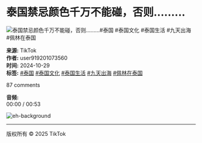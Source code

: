 # 泰国禁忌颜色千万不能碰，否则.........

![泰国禁忌颜色千万不能碰，否则.........#泰国 #泰国文化 #泰国生活 #九天出海 #佩林在泰国](https://p16-sign-sg.tiktokcdn.com/obj/tos-alisg-p-0037/oskR9IExGoMGhBUjEOaTregQDfAgFBErJBynNQ?lk3s=81f88b70&x-expires=1737043200&x-signature=znF4UBKoxUwuglvuz2J5hcuHhsY%3D&shp=81f88b70&shcp=-)

**来源:** TikTok  
**作者:** user919201073560  
**时间:** 2024-10-29  
**标签:** [#泰国](https://www.tiktok.com/tag/泰国) [#泰国文化](https://www.tiktok.com/tag/泰国文化) [#泰国生活](https://www.tiktok.com/tag/泰国生活) [#九天出海](https://www.tiktok.com/tag/九天出海) [#佩林在泰国](https://www.tiktok.com/tag/佩林在泰国)

87 comments

**音频:**  
00:00 / 00:53  

![eh-background](https://lf16-tiktok-web.tiktokcdn-us.com/obj/tiktok-web-tx/tiktok/webapp/main/webapp-desktop-islands/021d2ed936cbb9f7033f.png)  

---

版权所有 © 2025 TikTok
